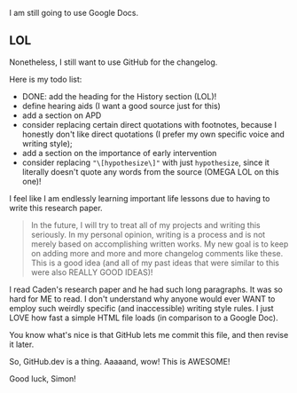 I am still going to use Google Docs.
## LOL

Nonetheless, I still want to use GitHub for the changelog.

Here is my todo list:
* DONE: add the heading for the History section (LOL)!
* define hearing aids (I want a good source just for this)
* add a section on APD
* consider replacing certain direct quotations with footnotes, because I honestly don't like direct quotations (I prefer my own specific voice and writing style);
* add a section on the importance of early intervention
* consider replacing `"\[hypothesize\]"` with just `hypothesize`, since it literally doesn't quote any words from the source (OMEGA LOL on this one)!


I feel like I am endlessly learning important life lessons due to having to write this research paper.
> In the future, I will try to treat all of my projects and writing this seriously.
> In my personal opinion, writing is a process and is not merely based on accomplishing written works. My new goal is to keep on adding more and more and more changelog comments like these. This is a good idea (and all of my past ideas that were similar to this were also REALLY GOOD IDEAS)!

I read Caden's research paper and he had such long paragraphs. It was so hard for ME to read. I don't understand why anyone would ever WANT to employ such weirdly specific (and inaccessible) writing style rules. I just LOVE how fast a simple HTML file loads (in comparison to a Google Doc).

You know what's nice is that GitHub lets me commit this file, and then revise it later.

So, GitHub.dev is a thing. Aaaaand, wow! This is AWESOME!

Good luck, Simon!
